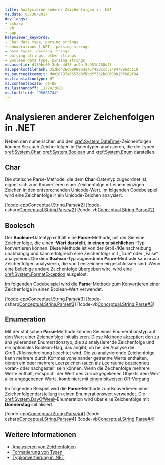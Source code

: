 ```yaml
---
title: Analysieren anderer Zeichenfolgen in .NET
ms.date: 03/30/2017
dev_langs:
- csharp
- vb
- cpp
helpviewer_keywords:
- Char data type, parsing strings
- enumerations [.NET], parsing strings
- base types, parsing strings
- parsing strings, other strings
- Boolean data type, parsing strings
ms.assetid: d139bc00-3c4e-4d78-ac9a-5c951b258d28
ms.openlocfilehash: 352bd426c889996daa5f420ccc384947896dc118
ms.sourcegitcommit: d8020797a6657d0fbbdff362b80300815f682f94
ms.translationtype: HT
ms.contentlocale: de-DE
ms.lasthandoff: 11/24/2020
ms.locfileid: "95683744"
---
```

# <a name="parsing-other-strings-in-net"></a>Analysieren anderer Zeichenfolgen in .NET

Neben den numerischen und den <xref:System.DateTime>-Zeichenfolgen können Sie auch Zeichenfolgen in Datentypen analysieren, die die Typen <xref:System.Char>, <xref:System.Boolean> und <xref:System.Enum> darstellen.  
  
## <a name="char"></a>Char  

 Die statische Parse-Methode, die dem **Char**-Datentyp zugeordnet ist, eignet sich zum Konvertieren einer Zeichenfolge mit einem einzigen Zeichen in den entsprechenden Unicode-Wert. Im folgenden Codebeispiel wird eine Zeichenfolge in ein Unicode-Zeichen analysiert.  
  
 [!code-cpp[Conceptual.String.Parse#2](../../../samples/snippets/cpp/VS_Snippets_CLR/conceptual.string.parse/cpp/parse.cpp#2)]
 [!code-csharp[Conceptual.String.Parse#2](../../../samples/snippets/csharp/VS_Snippets_CLR/conceptual.string.parse/cs/parse.cs#2)]
 [!code-vb[Conceptual.String.Parse#2](../../../samples/snippets/visualbasic/VS_Snippets_CLR/conceptual.string.parse/vb/parse.vb#2)]  
  
## <a name="boolean"></a>Boolesch  

 Der **Boolean**-Datentyp enthält eine **Parse**-Methode, mit der Sie eine Zeichenfolge, die einen **-Wert darstellt, in einen tatsächlichen** -Typ konvertieren können. Diese Methode ist von der Groß-/Kleinschreibung unabhängig und kann erfolgreich eine Zeichenfolge mit „True“ oder „False“ analysieren. Die dem **Boolean**-Typ zugeordnete **Parse**-Methode kann auch Zeichenfolgen analysieren, die von Leerzeichen eingeschlossen sind. Wenn eine beliebige andere Zeichenfolge übergeben wird, wird eine <xref:System.FormatException> ausgelöst.  
  
 Im folgenden Codebeispiel wird die **Parse**-Methode zum Konvertieren einer Zeichenfolge in einen Boolean-Wert verwendet.  
  
 [!code-cpp[Conceptual.String.Parse#3](../../../samples/snippets/cpp/VS_Snippets_CLR/conceptual.string.parse/cpp/parse.cpp#3)]
 [!code-csharp[Conceptual.String.Parse#3](../../../samples/snippets/csharp/VS_Snippets_CLR/conceptual.string.parse/cs/parse.cs#3)]
 [!code-vb[Conceptual.String.Parse#3](../../../samples/snippets/visualbasic/VS_Snippets_CLR/conceptual.string.parse/vb/parse.vb#3)]  
  
## <a name="enumeration"></a>Enumeration  

 Mit der statischen **Parse**-Methode können Sie einen Enumerationstyp auf den Wert einer Zeichenfolge initialisieren. Diese Methode akzeptiert den zu analysierenden Enumerationstyp, die zu analysierende Zeichenfolge und ein optionales Boolean-Flag, das angibt, ob bei der Analyse die Groß-/Kleinschreibung beachtet wird. Die zu analysierende Zeichenfolge kann mehrere durch Kommas voneinander getrennte Werte enthalten, denen ein oder mehrere Leerzeichen (auch als Leerräume bezeichnet) voran- oder nachgestellt sein können. Wenn die Zeichenfolge mehrere Werte enthält, entspricht der Wert des zurückgegebenen Objekts dem Wert aller angegebenen Werte, kombiniert mit einem bitweisen OR-Vorgang.  
  
 Im folgenden Beispiel wird die **Parse**-Methode zum Konvertieren einer Zeichenfolgendarstellung in einen Enumerationswert verwendet. Die <xref:System.DayOfWeek>-Enumeration wird über eine Zeichenfolge mit **Donnerstag** initialisiert.  
  
 [!code-cpp[Conceptual.String.Parse#4](../../../samples/snippets/cpp/VS_Snippets_CLR/conceptual.string.parse/cpp/parse.cpp#4)]
 [!code-csharp[Conceptual.String.Parse#4](../../../samples/snippets/csharp/VS_Snippets_CLR/conceptual.string.parse/cs/parse.cs#4)]
 [!code-vb[Conceptual.String.Parse#4](../../../samples/snippets/visualbasic/VS_Snippets_CLR/conceptual.string.parse/vb/parse.vb#4)]  
  
## <a name="see-also"></a>Weitere Informationen

- [Analysieren von Zeichenfolgen](parsing-strings.md)
- [Formatierung von Typen](formatting-types.md)
- [Typkonvertierung in .NET](type-conversion.md)
